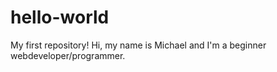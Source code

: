 # hello-world
My first repository!
Hi, my name is Michael and I'm a beginner webdeveloper/programmer.
